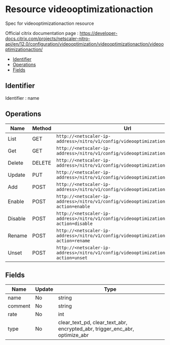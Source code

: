 # Resource videooptimizationaction

Spec for videooptimizationaction resource

Official citrix documentation page : https://developer-docs.citrix.com/projects/netscaler-nitro-api/en/12.0/configuration/videooptimization/videooptimizationaction/videooptimizationaction/

- [Identifier](#identifier)
- [Operations](#operations)
- [Fields](#fields)

## Identifier

Identifier : name

## Operations

| Name | Method | Url |
|----|----|----|
| List | GET | `http://<netscaler-ip-address>/nitro/v1/config/videooptimizationaction` |
| Get | GET | `http://<netscaler-ip-address>/nitro/v1/config/videooptimizationaction/<name>` |
| Delete | DELETE | `http://<netscaler-ip-address>/nitro/v1/config/videooptimizationaction/<name>` |
| Update | PUT | `http://<netscaler-ip-address>/nitro/v1/config/videooptimizationaction` |
| Add | POST | `http://<netscaler-ip-address>/nitro/v1/config/videooptimizationaction` |
| Enable | POST | `http://<netscaler-ip-address>/nitro/v1/config/videooptimizationaction?action=enable` |
| Disable | POST | `http://<netscaler-ip-address>/nitro/v1/config/videooptimizationaction?action=disable` |
| Rename | POST | `http://<netscaler-ip-address>/nitro/v1/config/videooptimizationaction?action=rename` |
| Unset | POST | `http://<netscaler-ip-address>/nitro/v1/config/videooptimizationaction?action=unset` |

## Fields

| Name | Update | Type |
|----|----|----|
| name | No | string |
| comment | No | string |
| rate | No | int |
| type | No | clear_text_pd, clear_text_abr, encrypted_abr, trigger_enc_abr, optimize_abr |

